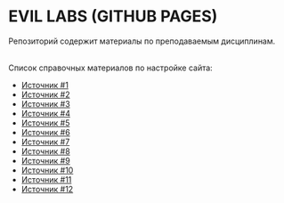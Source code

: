 # EVIL LABS (GITHUB PAGES)

Репозиторий содержит материалы по преподаваемым дисциплинам.
</br></br>

Список справочных материалов по настройке сайта:
* [Источник #1](https://github.com/pages-themes/cayman)
* [Источник #2](https://github.com/mmistakes/minimal-mistakes)
* [Источник #3](https://mademistakes.com/mastering-jekyll/site-url-baseurl)
* [Источник #4](https://nicolas-van.github.io/easy-markdown-to-github-pages)
* [Источник #5](https://dev.to/erdeepbag/create-direct-download-link-from-github-files-35n7)
* [Источник #6](https://stackoverflow.com/questions/18062553/how-can-i-add-a-downloadable-file-to-my-github-io-page)
* [Источник #7](https://stackoverflow.com/questions/27386169/change-site-url-to-localhost-during-jekyll-local-development)
* [Источник #8](https://medium.com/crypticcrazeforcs/a-step-by-step-guide-to-building-your-own-website-using-jekyll-i-201ecf2b3547)
* [Источник #9](https://stackoverflow.com/questions/34347818/using-mathjax-on-a-github-page)
* [Источник #10](https://stackoverflow.com/questions/26275645/how-to-support-latex-in-github-pages)
* [Источник #11](https://stackoverflow.com/questions/18155203/jekyll-accessing-page-variables-from-css)
* [Источник #12](https://stackoverflow.com/questions/42524517/using-liquid-tempting-in-css-on-jekyll-to-adjust-background-color-of-divs-on-a-p/42528645#42528645)
